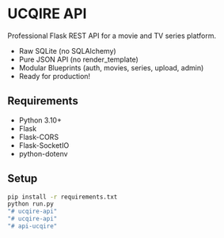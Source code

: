 # UCQIRE API

Professional Flask REST API for a movie and TV series platform.
- Raw SQLite (no SQLAlchemy)
- Pure JSON API (no render_template)
- Modular Blueprints (auth, movies, series, upload, admin)
- Ready for production!

## Requirements
- Python 3.10+
- Flask
- Flask-CORS
- Flask-SocketIO
- python-dotenv

## Setup

```bash
pip install -r requirements.txt
python run.py
"# ucqire-api" 
"# ucqire-api" 
"# api-ucqire" 
